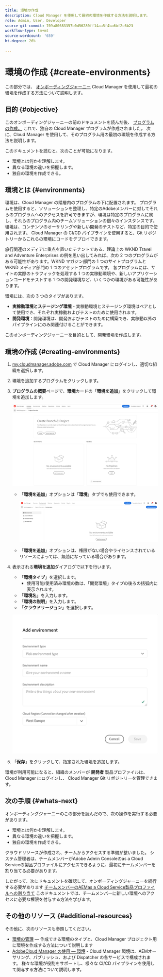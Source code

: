 ```yaml
---
title: 環境の作成
description: Cloud Manager を使用して最初の環境を作成する方法を説明します。
role: Admin, User, Developer
source-git-commit: 709a80683357b0d56280ff14aa5f4ba6bf2c6b23
workflow-type: tm+mt
source-wordcount: '659'
ht-degree: 26%

---
```



# 環境の作成 {#create-environments}

この部分では、 [オンボーディングジャーニー](overview.md) Cloud Manager を使用して最初の環境を作成する方法について説明します。

## 目的 {#objective}

このオンボーディングジャーニーの前のドキュメントを読んだ後、 [プログラムの作成，](create-program.md) これで、独自の Cloud Manager プログラムが作成されました。 次に、Cloud Manager を使用して、そのプログラム用の最初の環境を作成する方法を説明します。

このドキュメントを読むと、次のことが可能になります。

* 環境とは何かを理解します。
* 異なる環境の違いを把握します。
* 独自の環境を作成できる。

## 環境とは {#environments}

環境は、Cloud Manager の階層内のプログラムの下に配置されます。 プログラムを使用すると、ソリューションを整理し、特定のAdobeメンバーに対してそれらのプログラムへのアクセスを許可できますが、環境は特定のプログラムに属し、それらのプログラム内のチームソリューションの個々のインスタンスです。 環境は、コンテンツのオーサリングや新しい開発のテストなど、特定の目的で使用されます。 Cloud Manager の CI/CD パイプラインを使用すると、Git リポジトリーからこれらの環境にコードをデプロイできます。

旅行関連のメディアに重点を置いたテナントである、理論上の WKND Travel and Adventure Enterprises の例を思い出してみれば、次の 2 つのプログラムがある可能性があります。WKND マガジン部門の 1 つのサイトプログラムと WKND メディア部門の 1 つのアセットプログラムです。 各プログラムには、サイトの実際のトラフィックを処理する 1 つの実稼動環境や、新しいアプリケーションコードをテストする 1 つの開発環境など、いくつかの環境がある可能性があります。

環境には、次の 3 つのタイプがあります。

* **実稼動環境とステージング環境** - 実稼動環境とステージング環境はペアとして使用でき、それぞれ実稼動およびテストのために使用されます。
* **開発環境**：開発環境は、開発およびテストのために構築でき、実稼動以外のパイプラインにのみ関連付けることができます。

このオンボーディングジャーニーを目的として、開発環境を作成します。

## 環境の作成 {#creating-environments}

1. [my.cloudmanager.adobe.com](https://my.cloudmanager.adobe.com/) で Cloud Manager にログインし、適切な組織を選択します。

1. 環境を追加するプログラムをクリックします。

1. **プログラムの概要**&#x200B;ページで、**環境**&#x200B;カードの「**環境を追加**」をクリックして環境を追加します。

   ![環境カード](/help/implementing/cloud-manager/assets/no-environments.png)

   * 「**環境を追加**」オプションは「**環境**」タブでも使用できます。

      ![「環境」タブ](/help/implementing/cloud-manager/assets/environments-tab.png)

   * 「**環境を追加**」オプションは、権限がない場合やライセンスされているリソースによっては、無効になっている場合があります。

1. 表示される&#x200B;**環境を追加**&#x200B;ダイアログで以下を行います。

   * 「**環境タイプ**」を選択します。
      * 使用可能/使用済み環境の数は、「開発環境」タイプの後ろの括弧内に表示されます。
   * 「**環境名**」を入力します。
   * 「**環境の説明**」を入力します。
   * 「**クラウドリージョン**」を選択します。

   ![環境を追加ダイアログ](/help/implementing/cloud-manager/assets/add-environment2.png)

1. 「**保存**」をクリックして、指定された環境を追加します。

環境が利用可能になると、組織のメンバーが **開発者** 製品プロファイルは、 Cloud Manager にログインし、 Cloud Manager Git リポジトリーを管理できます。

## 次の手順 {#whats-next}

オンボーディングジャーニーのこの部分を読んだので、次の操作を実行する必要があります。

* 環境とは何かを理解します。
* 異なる環境の違いを把握します。
* 独自の環境を作成できる。

クラウドリソースが作成され、チームからアクセスする準備が整いました。 システム管理者は、チームメンバーがAdobe Admin Consoleのas a Cloud Serviceの製品プロファイルにアクセスできるように、最初にチームメンバーを割り当てる必要があります。

したがって、次にドキュメントを確認して、オンボーディングジャーニーを続行する必要があります [チームメンバーのAEMas a Cloud Service製品プロファイルへの割り当て](assign-profiles-aem.md)  このドキュメントでは、チームメンバーに新しい環境へのアクセスに必要な権限を付与する方法を学びます。

## その他のリソース {#additional-resources}

その他に、次のリソースも参照してください。

* [環境の管理](/help/implementing/cloud-manager/manage-environments.md)  — 作成できる環境のタイプと、Cloud Manager プロジェクト用に環境を作成する方法について説明します
* [AdobeCloud Manager の使用 — 環境](https://experienceleague.adobe.com/docs/experience-manager-learn/cloud-service/cloud-manager/environments.html?lang=ja) - Cloud Manager 環境は、AEMオーサリング、パブリッシュ、および Dispatcher の各サービスで構成されます。 様々な環境が役割をサポートし、様々な CI/CD パイプラインを使用して関与する方法について説明します。
